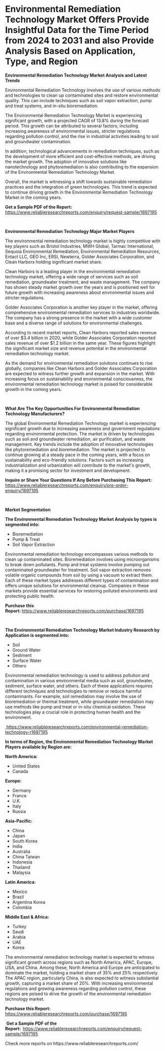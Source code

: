 <p><h1>Environmental Remediation Technology Market Offers Provide Insightful Data for the Time Period from 2024 to 2031 and also Provide Analysis Based on Application, Type, and Region</h1></p><p><strong>Environmental Remediation Technology Market Analysis and Latest Trends</strong></p>
<p><p>Environmental Remediation Technology involves the use of various methods and technologies to clean up contaminated sites and restore environmental quality. This can include techniques such as soil vapor extraction, pump and treat systems, and in-situ bioremediation. </p><p>The Environmental Remediation Technology Market is experiencing significant growth, with a projected CAGR of 13.8% during the forecast period. This growth can be attributed to several factors, including increasing awareness of environmental issues, stricter regulations regarding pollution control, and the rise in industrial activities leading to soil and groundwater contamination. </p><p>In addition, technological advancements in remediation techniques, such as the development of more efficient and cost-effective methods, are driving the market growth. The adoption of innovative solutions like nanotechnology and phytoremediation is also contributing to the expansion of the Environmental Remediation Technology Market.</p><p>Overall, the market is witnessing a shift towards sustainable remediation practices and the integration of green technologies. This trend is expected to continue driving growth in the Environmental Remediation Technology Market in the coming years.</p></p>
<p><strong>Get a Sample PDF of the Report:&nbsp;</strong> <a href="https://www.reliableresearchreports.com/enquiry/request-sample/1697195">https://www.reliableresearchreports.com/enquiry/request-sample/1697195</a></p>
<p>&nbsp;</p>
<p><strong>Environmental Remediation Technology Major Market Players</strong></p>
<p><p>The environmental remediation technology market is highly competitive with key players such as Bristol Industries, MWH Global, Tarmac International, Sequoia Environmental Remediation, Environmental Remediation Resources, Entact LLC, GEO Inc, ERSI, Newterra, Golder Associates Corporation, and Clean Harbors holding significant market share.</p><p>Clean Harbors is a leading player in the environmental remediation technology market, offering a wide range of services such as soil remediation, groundwater treatment, and waste management. The company has shown steady market growth over the years and is positioned well for future growth with increasing awareness about environmental issues and stricter regulations.</p><p>Golder Associates Corporation is another key player in the market, offering comprehensive environmental remediation services to industries worldwide. The company has a strong presence in the market with a wide customer base and a diverse range of solutions for environmental challenges.</p><p>According to recent market reports, Clean Harbors reported sales revenue of over $3.4 billion in 2020, while Golder Associates Corporation reported sales revenue of over $1.2 billion in the same year. These figures highlight the significant market size and revenue potential in the environmental remediation technology market.</p><p>As the demand for environmental remediation solutions continues to rise globally, companies like Clean Harbors and Golder Associates Corporation are expected to witness further growth and expansion in the market. With increasing focus on sustainability and environmental consciousness, the environmental remediation technology market is poised for considerable growth in the coming years.</p></p>
<p>&nbsp;</p>
<p><strong>What Are The Key Opportunities For Environmental Remediation Technology Manufacturers?</strong></p>
<p><p>The global Environmental Remediation Technology market is experiencing significant growth due to increasing awareness and government regulations regarding environmental protection. The market is driven by technologies such as soil and groundwater remediation, air purification, and waste management. Key trends include the adoption of innovative technologies like phytoremediation and bioremediation. The market is projected to continue growing at a steady pace in the coming years, with a focus on sustainability and eco-friendly solutions. Factors such as increasing industrialization and urbanization will contribute to the market's growth, making it a promising sector for investment and development.</p></p>
<p><strong>Inquire or Share Your Questions If Any Before Purchasing This Report:</strong> <a href="https://www.reliableresearchreports.com/enquiry/pre-order-enquiry/1697195">https://www.reliableresearchreports.com/enquiry/pre-order-enquiry/1697195</a></p>
<p>&nbsp;</p>
<p><strong>Market Segmentation</strong></p>
<p><strong>The Environmental Remediation Technology Market Analysis by types is segmented into:</strong></p>
<p><ul><li>Bioremediation</li><li>Pump & Treat</li><li>Soil Vapor Extraction</li></ul></p>
<p><p>Environmental remediation technology encompasses various methods to clean up contaminated sites. Bioremediation involves using microorganisms to break down pollutants. Pump and treat systems involve pumping out contaminated groundwater for treatment. Soil vapor extraction removes volatile organic compounds from soil by using a vacuum to extract them. Each of these market types addresses different types of contamination and offers unique solutions for environmental cleanup. Companies in these markets provide essential services for restoring polluted environments and protecting public health.</p></p>
<p><strong>Purchase this Report:&nbsp;</strong><a href="https://www.reliableresearchreports.com/purchase/1697195">https://www.reliableresearchreports.com/purchase/1697195</a></p>
<p>&nbsp;</p>
<p><strong>The Environmental Remediation Technology Market Industry Research by Application is segmented into:</strong></p>
<p><ul><li>Soil</li><li>Ground Water</li><li>Sediment</li><li>Surface Water</li><li>Others</li></ul></p>
<p><p>Environmental remediation technology is used to address pollution and contamination in various environmental media such as soil, groundwater, sediment, surface water, and others. Each of these applications requires different techniques and technologies to remove or reduce harmful contaminants. For example, soil remediation may involve the use of bioremediation or thermal treatment, while groundwater remediation may use methods like pump and treat or in-situ chemical oxidation. These technologies play a crucial role in protecting human health and the environment.</p></p>
<p><a href="https://www.reliableresearchreports.com/environmental-remediation-technology-r1697195">&nbsp;https://www.reliableresearchreports.com/environmental-remediation-technology-r1697195</a></p>
<p><strong>In terms of Region, the Environmental Remediation Technology Market Players available by Region are:</strong></p>
<p>
    <p> <strong> North America: </strong>
        <ul>
            <li>United States</li>
            <li>Canada</li>
        </ul>
        </p> 
    <p> <strong> Europe: </strong>
        <ul>
            <li>Germany</li>
            <li>France</li>
            <li>U.K.</li>
            <li>Italy</li>
            <li>Russia</li>
        </ul>
        </p> 
    <p> <strong> Asia-Pacific: </strong>
        <ul>
            <li>China</li>
            <li>Japan</li>
            <li>South Korea</li>
            <li>India</li>
            <li>Australia</li>
            <li>China Taiwan</li>
            <li>Indonesia</li>
            <li>Thailand</li>
            <li>Malaysia</li>
        </ul>
        </p> 
    <p> <strong> Latin America: </strong>
        <ul>
            <li>Mexico</li>
            <li>Brazil</li>
            <li>Argentina Korea</li>
            <li>Colombia</li>
        </ul>
        </p> 
    <p> <strong> Middle East & Africa: </strong>
        <ul>
            <li>Turkey</li>
            <li>Saudi</li>
            <li>Arabia</li>
            <li>UAE</li>
            <li>Korea</li>
        </ul>
    </p>
    </p>
<p><p>The environmental remediation technology market is expected to witness significant growth across regions such as North America, APAC, Europe, USA, and China. Among these, North America and Europe are anticipated to dominate the market, holding a market share of 35% and 25% respectively. The APAC region, particularly China, is also expected to witness substantial growth, capturing a market share of 20%. With increasing environmental regulations and growing awareness regarding pollution control, these regions are poised to drive the growth of the environmental remediation technology market.</p></p>
<p><strong>Purchase this Report: </strong><a href="https://www.reliableresearchreports.com/purchase/1697195">https://www.reliableresearchreports.com/purchase/1697195</a></p>
<p>&nbsp;<strong>Get a Sample PDF of the Report:&nbsp;&nbsp;</strong><a href="https://www.reliableresearchreports.com/enquiry/request-sample/1697195">https://www.reliableresearchreports.com/enquiry/request-sample/1697195</a></p>
<p><strong></strong></p>
<p>Check more reports on https://www.reliableresearchreports.com/</p>